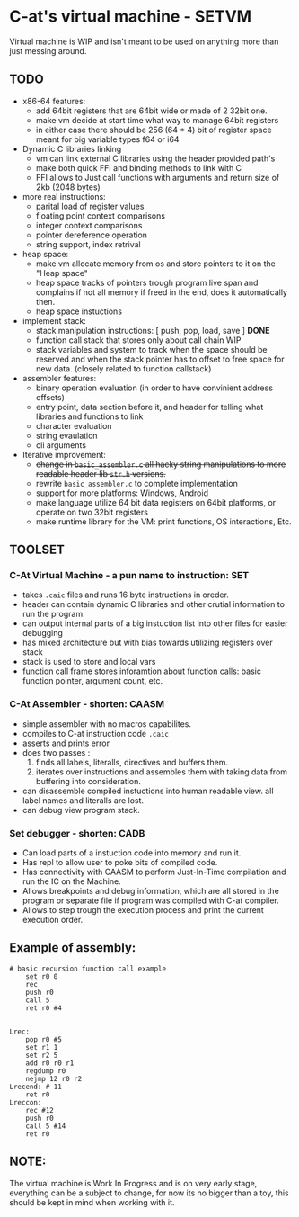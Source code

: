 # C-at's virtual machine - SETVM

Virtual machine is WIP and isn't meant to be used on anything more than just messing around.

## TODO
+   x86-64 features:
    + add 64bit registers that are 64bit wide or made of 2 32bit one.
    + make vm decide at start time what way to manage 64bit registers
    + in either case there should be 256 (64 * 4) bit of register space meant for 
            big variable types f64 or i64
+   Dynamic C libraries linking
    - vm can link external C libraries using the header provided path's 
    - make both quick FFI and binding methods to link with C
    - FFI allows to Just call functions with arguments and return size of 2kb (2048 bytes)
+   more real instructions:
    - parital load of register values
    - floating point context comparisons
    - integer context comparisons
    - pointer dereference operation
    - string support, index retrival
+   heap space:
    - make vm allocate memory from os and store pointers to it on
            the "Heap space"
    - heap space tracks of pointers trough program live span and complains
            if not all memory if freed in the end, does it automatically then.
    - heap space instuctions
+   implement stack:
    - stack manipulation instructions: [ push, pop, load, save ] **DONE**
    - function call stack that stores only about call chain WIP
    - stack variables and system to track when the space should be reserved 
            and when the stack pointer has to offset to free space for new data. (closely related to function callstack)
+   assembler features:
    - binary operation evaluation (in order to have convinient address offsets)
    - entry point, data section before it, and header for telling what libraries and functions to link
    - character evaluation
    - string evaulation
    - cli arguments
+   Iterative improvement:
    - ~~change in `basic_assembler.c` all hacky string manipulations to more readable header lib `str.h` versions.~~
    - rewrite `basic_assembler.c` to complete implementation
    - support for more platforms: Windows, Android
    - make language utilize 64 bit data registers on 64bit platforms, or operate on two 32bit registers
    - make runtime library for the VM: print functions, OS interactions, Etc.

## TOOLSET

### C-At Virtual Machine - a pun name to instruction: SET
+ takes `.caic` files and runs 16 byte instructions in oreder.
+ header can contain dynamic C libraries and other crutial information to run the program.
+ can output internal parts of a big instuction list into other files for easier debugging
+ has mixed architecture but with bias towards utilizing registers over stack
+ stack is used to store and local vars
+ function call frame stores inforamtion about function calls: basic function pointer, argument count, etc.

### C-At Assembler - shorten: CAASM
+ simple assembler with no macros capabilites.
+ compiles to C-at instruction code `.caic` 
+ asserts and prints error 
+ does two passes :
    1. finds all labels, literalls, directives and buffers them.
    2. iterates over instructions and assembles them with taking data from buffering into consideration.
+ can disassemble compiled instuctions into human readable view. all label names and literalls are lost.
+ can debug view program stack.

### Set debugger - shorten: CADB
+ Can load parts of a instuction code into memory and run it.
+ Has repl to allow user to poke bits of compiled code.
+ Has connectivity with CAASM to perform Just-In-Time compilation and run the IC on the Machine.
+ Allows breakpoints and debug information, which are all stored in the program or separate file
    if program was compiled with C-at compiler.
+ Allows to step trough the execution process and print the current execution order.

## Example of assembly:

```
# basic recursion function call example
	set r0 0
	rec
	push r0
	call 5
	ret r0 #4


Lrec: 
	pop r0 #5
	set r1 1
	set r2 5
	add r0 r0 r1
	regdump r0
	nejmp 12 r0 r2 
Lrecend: # 11
	ret r0 
Lreccon:
	rec #12
	push r0
	call 5 #14
	ret r0
```

## NOTE:

The virtual machine is Work In Progress and is on very early stage, everything can be a subject to change, for now its no bigger than a toy, this should be kept in mind when working with it.
